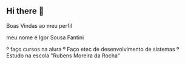 ## Hi there 👋

Boas Vindas ao meu perfil

meu nome é Igor Sousa Fantini

º faço cursos na alura
º Faço etec de desenvolvimento de sistemas
º Estudo na escola "Rubens Moreira da Rocha"

